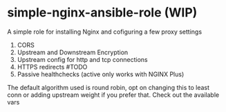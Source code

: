 # simple-nginx-ansible-role (WIP)

A simple role for installing Nginx and cofiguring a few proxy settings
1. CORS
2. Upstream and Downstream Encryption
3. Upstream config for http and tcp connections
4. HTTPS redirects #TODO
5. Passive healthchecks (active only works with NGINX Plus)


The default algorithm used is round robin, opt on changing this to least conn or adding upstream weight if you prefer that. Check out the available vars